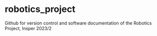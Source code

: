 # robotics_project
Github for version control and software documentation of the Robotics Project, Insper 2023/2
